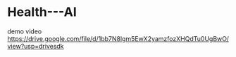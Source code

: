 # Health---AI
demo video https://drive.google.com/file/d/1bb7N8lgm5EwX2yamzfozXHQdTu0UgBwO/view?usp=drivesdk
